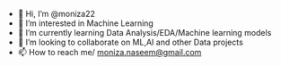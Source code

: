 - 👋 Hi, I’m @moniza22
- 👀 I’m interested in Machine Learning
- 🌱 I’m currently learning Data Analysis/EDA/Machine learning models
- 💞️ I’m looking to collaborate on ML,AI and other Data projects 
- 📫 How to reach me/ moniza.naseem@gmail.com

<!---
moniza22/moniza22 is a ✨ special ✨ repository because its `README.md` (this file) appears on your GitHub profile.
You can click the Preview link to take a look at your changes.
--->
